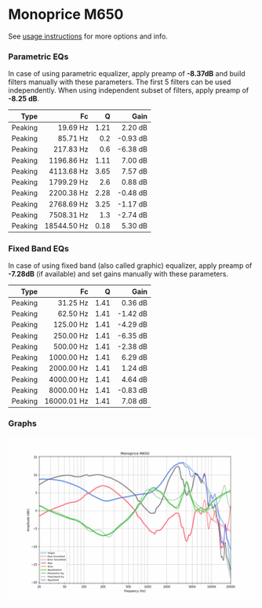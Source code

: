 # Monoprice M650
See [usage instructions](https://github.com/jaakkopasanen/AutoEq#usage) for more options and info.

### Parametric EQs
In case of using parametric equalizer, apply preamp of **-8.37dB** and build filters manually
with these parameters. The first 5 filters can be used independently.
When using independent subset of filters, apply preamp of **-8.25 dB**.

| Type    | Fc          |    Q | Gain     |
|--------:|------------:|-----:|---------:|
| Peaking | 19.69 Hz    | 1.21 | 2.20 dB  |
| Peaking | 85.71 Hz    | 0.2  | -0.93 dB |
| Peaking | 217.83 Hz   | 0.6  | -6.38 dB |
| Peaking | 1196.86 Hz  | 1.11 | 7.00 dB  |
| Peaking | 4113.68 Hz  | 3.65 | 7.57 dB  |
| Peaking | 1799.29 Hz  | 2.6  | 0.88 dB  |
| Peaking | 2200.38 Hz  | 2.28 | -0.48 dB |
| Peaking | 2768.69 Hz  | 3.25 | -1.17 dB |
| Peaking | 7508.31 Hz  | 1.3  | -2.74 dB |
| Peaking | 18544.50 Hz | 0.18 | 5.30 dB  |

### Fixed Band EQs
In case of using fixed band (also called graphic) equalizer, apply preamp of **-7.28dB**
(if available) and set gains manually with these parameters.

| Type    | Fc          |    Q | Gain     |
|--------:|------------:|-----:|---------:|
| Peaking | 31.25 Hz    | 1.41 | 0.36 dB  |
| Peaking | 62.50 Hz    | 1.41 | -1.42 dB |
| Peaking | 125.00 Hz   | 1.41 | -4.29 dB |
| Peaking | 250.00 Hz   | 1.41 | -6.35 dB |
| Peaking | 500.00 Hz   | 1.41 | -2.38 dB |
| Peaking | 1000.00 Hz  | 1.41 | 6.29 dB  |
| Peaking | 2000.00 Hz  | 1.41 | 1.24 dB  |
| Peaking | 4000.00 Hz  | 1.41 | 4.64 dB  |
| Peaking | 8000.00 Hz  | 1.41 | -0.83 dB |
| Peaking | 16000.01 Hz | 1.41 | 7.08 dB  |

### Graphs
![](./Monoprice%20M650.png)